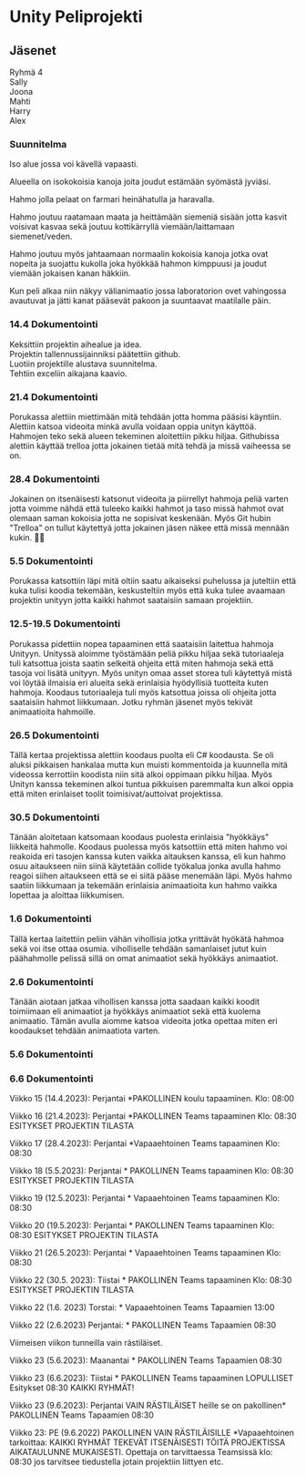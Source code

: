 # Unity Peliprojekti

##  Jäsenet 
Ryhmä 4<br>Sally<br>Joona<br>Mahti<br>Harry<br>Alex


### Suunnitelma

Iso alue jossa voi kävellä vapaasti. 

Alueella on isokokoisia kanoja joita joudut estämään 
syömästä jyviäsi. 

Hahmo jolla pelaat on farmari heinähatulla ja haravalla. 

Hahmo joutuu raatamaan maata ja heittämään siemeniä sisään 
jotta kasvit voisivat kasvaa sekä joutuu kottikärryllä viemään/laittamaan siemenet/veden. 

Hahmo joutuu myös jahtaamaan normaalin kokoisia kanoja jotka ovat nopeita ja suojattu kukolla 
joka hyökkää hahmon kimppuusi ja joudut viemään jokaisen kanan häkkiin. 

Kun peli alkaa niin näkyy välianimaatio jossa laboratorion ovet vahingossa avautuvat ja jätti kanat 
pääsevät pakoon ja suuntaavat maatilalle päin.  

 

### 14.4 Dokumentointi
Keksittiin projektin aihealue ja idea. <br>
Projektin tallennussijainniksi päätettiin github.<br>
Luotiin projektille alustava suunnitelma.<br>
Tehtiin exceliin aikajana kaavio.<br>

### 21.4 Dokumentointi
Porukassa alettiin miettimään mitä tehdään jotta homma pääsisi käyntiin.
Alettiin katsoa videoita minkä avulla voidaan oppia unityn käyttöä.
Hahmojen teko sekä alueen tekeminen aloitettiin pikku hiljaa.
Githubissa alettiin käyttää trelloa jotta jokainen tietää mitä tehdä ja missä vaiheessa se on.

### 28.4 Dokumentointi
Jokainen on itsenäisesti katsonut videoita ja piirrellyt hahmoja peliä
varten jotta voimme nähdä että tuleeko kaikki hahmot ja taso missä
hahmot ovat olemaan saman kokoisia jotta ne sopisivat keskenään.
Myös Git hubin "Trelloa" on tullut käytettyä jotta jokainen jäsen näkee
että missä mennään kukin. 👍🏿

### 5.5 Dokumentointi
Porukassa katsottiin läpi mitä oltiin saatu aikaiseksi puhelussa
ja juteltiin että kuka tulisi koodia tekemään, keskusteltiin myös että
kuka tulee avaamaan projektin unityyn jotta kaikki hahmot saataisiin samaan
projektiin.

### 12.5-19.5 Dokumentointi
Porukassa pidettiin nopea tapaaminen että saataisiin laitettua hahmoja Unityyn.
Unityssä aloimme työstämään peliä pikku hiljaa sekä tutoriaaleja tuli
katsottua joista saatin selkeitä ohjeita että miten hahmoja sekä että tasoja voi lisätä
unityyn. Myös unityn omaa asset storea tuli käytettyä mistä voi löytää ilmaisia eri alueita
sekä erinlaisia hyödyllisiä tuotteita kuten hahmoja. Koodaus tutoriaaleja tuli myös
katsottua joissa oli ohjeita jotta saataisiin hahmot liikkumaan. Jotku ryhmän jäsenet
myös tekivät animaatioita hahmoille.

### 26.5 Dokumentointi
Tällä kertaa projektissa alettiin koodaus puolta eli C# koodausta.
Se oli aluksi pikkaisen hankalaa mutta kun muisti kommentoida ja kuunnella
mitä videossa kerrottiin koodista niin sitä alkoi oppimaan pikku hiljaa.
Myös Unityn kanssa tekeminen alkoi tuntua pikkuisen paremmalta kun alkoi oppia
että miten erinlaiset toolit toimisivat/auttoivat projektissa.

### 30.5 Dokumentointi
Tänään aloitetaan katsomaan koodaus puolesta erinlaisia "hyökkäys" liikkeitä
hahmolle. Koodaus puolessa myös katsottiin että miten hahmo voi reakoida
eri tasojen kanssa kuten vaikka aitauksen kanssa, eli kun hahmo osuu aitaukseen
niin siinä käytetään collide työkalua jonka avulla hahmo reagoi siihen aitaukseen että
se ei siitä pääse menemään läpi. Myös hahmo saatiin liikkumaan ja tekemään erinlaisia
animaatioita kun hahmo vaikka lopettaa ja aloittaa liikkumisen.

### 1.6 Dokumentointi
Tällä kertaa laitettiin peliin vähän vihollisia jotka yrittävät hyökätä
hahmoa sekä voi itse ottaa osumia. viholliselle tehdään samanlaiset
jutut kuin päähahmolle pelissä sillä on omat animaatiot sekä hyökkäys animaatiot.

### 2.6 Dokumentointi
Tänään aiotaan jatkaa vihollisen kanssa jotta saadaan kaikki koodit toimiimaan
eli animaatiot ja hyökkäys animaatiot sekä että kuolema animaatio.
Tämän avulla aiomme katsoa videoita jotka opettaa miten eri koodaukset tehdään
animaatiota varten.

### 5.6 Dokumentointi

### 6.6 Dokumentointi

Viikko 15 (14.4.2023): Perjantai *PAKOLLINEN koulu tapaaminen. Klo: 08:00

Viikko 16 (21.4.2023): Perjantai *PAKOLLINEN Teams tapaaminen Klo: 08:30 ESITYKSET PROJEKTIN TILASTA

Viikko 17 (28.4.2023): Perjantai *Vapaaehtoinen Teams tapaaminen Klo: 08:30

Viikko 18 (5.5.2023): Perjantai * PAKOLLINEN Teams tapaaminen Klo: 08:30 ESITYKSET PROJEKTIN TILASTA

Viikko 19 (12.5.2023): Perjantai * Vapaaehtoinen Teams tapaaminen Klo: 08:30

Viikko 20 (19.5.2023): Perjantai * PAKOLLINEN Teams tapaaminen Klo: 08:30 ESITYKSET PROJEKTIN TILASTA

Viikko 21 (26.5.2023): Perjantai * Vapaaehtoinen Teams tapaaminen Klo: 08:30

Viikko 22 (30.5. 2023): Tiistai * PAKOLLINEN Teams tapaaminen Klo: 08:30 ESITYKSET PROJEKTIN TILASTA

Viikko 22 (1.6. 2023) Torstai: * Vapaaehtoinen Teams Tapaamien 13:00

Viikko 22 (2.6.2023) Perjantai: * PAKOLLINEN Teams Tapaamien 08:30

Viimeisen viikon tunneilla vain rästiläiset.

Viikko 23 (5.6.2023): Maanantai * PAKOLLINEN Teams Tapaamien 08:30

Viikko 23 (6.6.2023): Tiistai * PAKOLLINEN Teams tapaaminen LOPULLISET Esitykset 08:30 KAIKKI RYHMÄT!

Viikko 23 (9.6.2023): Perjantai VAIN RÄSTILÄISET heille se on pakollinen* PAKOLLINEN Teams Tapaamien 08:30
 
Viikko 23: PE (9.6.2022) PAKOLLINEN VAIN RÄSTILÄISILLE *Vapaaehtoinen tarkoittaa: KAIKKI RYHMÄT TEKEVÄT ITSENÄISESTI TÖITÄ PROJEKTISSA AIKATAULUNNE MUKAISESTI. Opettaja on tarvittaessa Teamsissä klo: 08:30 jos tarvitsee tiedustella jotain projektiin liittyen etc.
